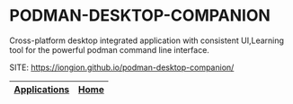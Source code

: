 # PODMAN-DESKTOP-COMPANION

 Cross-platform desktop integrated application with consistent UI,Learning tool  for the powerful podman command line interface.

 SITE: https://iongion.github.io/podman-desktop-companion/

 | [Applications](https://portable-linux-apps.github.io/apps.html) | [Home](https://portable-linux-apps.github.io)
 | --- | --- |
